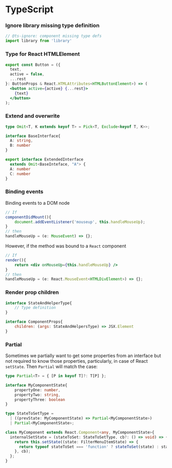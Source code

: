 # TypeScript

### Ignore library missing type definition

```typescript
// @ts-ignore: component missing type defs
import library from 'library'
```

### Type for React HTMLElement

```jsx
export const Button = ({
  text,
  active = false,
  ...rest
}: ButtonProps & React.HTMLAttributes<HTMLButtonElement>) => (
  <button active={active} {...rest}>    
    {text}
  </button>
);
```

### Extend and overwrite 

```typescript
type Omit<T, K extends keyof T> = Pick<T, Exclude<keyof T, K>>;

interface BaseInterface{
  A: string,
  B: number
}

export interface ExtendedInterface
  extends Omit<BaseInteface, "A"> {
  A: number
  C: number
}
```

### Binding events

Binding events to a DOM node

```jsx
// If
componentDidMount(){
    document.addEventListener('mouseup', this.handleMouseUp);
}
// then
handleMouseUp = (e: MouseEvent) => {};
```

However, if the method was bound to a `React` component

```jsx
// If
render(){
    return <div onMouseUp={this.handleMouseUp} />
}
// then
handleMouseUp = (e: React.MouseEvent<HTMLDivElement>) => {};
```

### Render prop children

```jsx
interface StateAndHelperType{
    // Type definition
}

interface ComponentProps{
    children: (args: StateAndHelpersType) => JSX.Element
}
```

### Partial

Sometimes we partially want to get some properties from an interface but not required to know those properties, particularly, in case of React `setState`.  Then `Partial` will match the case:

```typescript
type Partial<T> = { [P in keyof T]?: T[P] };

interface MyComponentState{
    propertyOne: number,
    propertyTwo: string,
    propertyThree: boolean
}

type StateToSetType =
  | ((prevState: MyComponentState) => Partial<MyComponentState>)
  | Partial<MyComponentState>;

class MyComponent extends React.Component<any, MyComponentState>{
  internalSetState = (stateToSet: StateToSetType, cb?: () => void) => {
    return this.setState((state: FilterMenuItemState) => {
      return typeof stateToSet === 'function' ? stateToSet(state) : stateToSet;              
    }, cb);
  };
}
```

